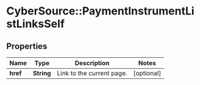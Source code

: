 # CyberSource::PaymentInstrumentListLinksSelf

## Properties
Name | Type | Description | Notes
------------ | ------------- | ------------- | -------------
**href** | **String** | Link to the current page.  | [optional] 



